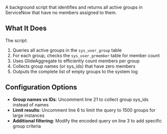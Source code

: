 A background script that identifies and returns all active groups in ServiceNow that have no members assigned to them.

## What It Does

The script:
1. Queries all active groups in the `sys_user_group` table
2. For each group, checks the `sys_user_grmember` table for member count
3. Uses GlideAggregate to efficiently count members per group
4. Collects group names (or sys_ids) that have zero members
5. Outputs the complete list of empty groups to the system log

## Configuration Options

- **Group names vs IDs**: Uncomment line 21 to collect group sys_ids instead of names
- **Limit results**: Uncomment line 6 to limit the query to 1500 groups for large instances
- **Additional filtering**: Modify the encoded query on line 3 to add specific group criteria
